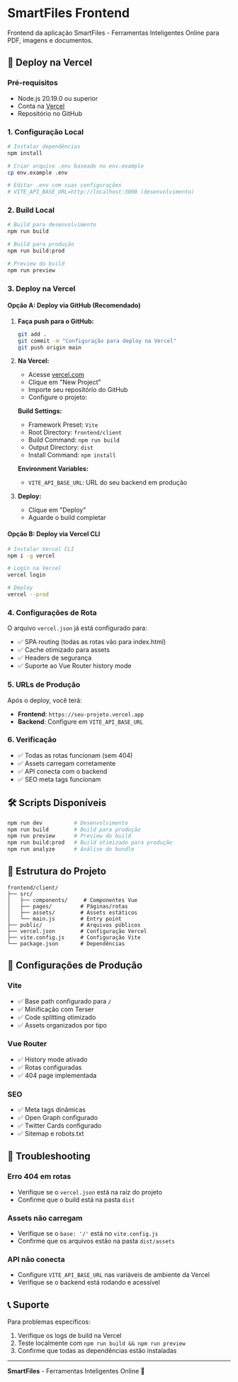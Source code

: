 # SmartFiles Frontend

Frontend da aplicação SmartFiles - Ferramentas Inteligentes Online para PDF, imagens e documentos.

## 🚀 Deploy na Vercel

### Pré-requisitos
- Node.js 20.19.0 ou superior
- Conta na [Vercel](https://vercel.com)
- Repositório no GitHub

### 1. Configuração Local

```bash
# Instalar dependências
npm install

# Criar arquivo .env baseado no env.example
cp env.example .env

# Editar .env com suas configurações
# VITE_API_BASE_URL=http://localhost:3000 (desenvolvimento)
```

### 2. Build Local

```bash
# Build para desenvolvimento
npm run build

# Build para produção
npm run build:prod

# Preview do build
npm run preview
```

### 3. Deploy na Vercel

#### Opção A: Deploy via GitHub (Recomendado)

1. **Faça push para o GitHub:**
   ```bash
   git add .
   git commit -m "Configuração para deploy na Vercel"
   git push origin main
   ```

2. **Na Vercel:**
   - Acesse [vercel.com](https://vercel.com)
   - Clique em "New Project"
   - Importe seu repositório do GitHub
   - Configure o projeto:

   **Build Settings:**
   - Framework Preset: `Vite`
   - Root Directory: `frontend/client`
   - Build Command: `npm run build`
   - Output Directory: `dist`
   - Install Command: `npm install`

   **Environment Variables:**
   - `VITE_API_BASE_URL`: URL do seu backend em produção

3. **Deploy:**
   - Clique em "Deploy"
   - Aguarde o build completar

#### Opção B: Deploy via Vercel CLI

```bash
# Instalar Vercel CLI
npm i -g vercel

# Login na Vercel
vercel login

# Deploy
vercel --prod
```

### 4. Configurações de Rota

O arquivo `vercel.json` já está configurado para:
- ✅ SPA routing (todas as rotas vão para index.html)
- ✅ Cache otimizado para assets
- ✅ Headers de segurança
- ✅ Suporte ao Vue Router history mode

### 5. URLs de Produção

Após o deploy, você terá:
- **Frontend**: `https://seu-projeto.vercel.app`
- **Backend**: Configure em `VITE_API_BASE_URL`

### 6. Verificação

- ✅ Todas as rotas funcionam (sem 404)
- ✅ Assets carregam corretamente
- ✅ API conecta com o backend
- ✅ SEO meta tags funcionam

## 🛠️ Scripts Disponíveis

```bash
npm run dev          # Desenvolvimento
npm run build        # Build para produção
npm run preview      # Preview do build
npm run build:prod   # Build otimizado para produção
npm run analyze      # Análise do bundle
```

## 📁 Estrutura do Projeto

```
frontend/client/
├── src/
│   ├── components/     # Componentes Vue
│   ├── pages/         # Páginas/rotas
│   ├── assets/        # Assets estáticos
│   └── main.js        # Entry point
├── public/            # Arquivos públicos
├── vercel.json        # Configuração Vercel
├── vite.config.js     # Configuração Vite
└── package.json       # Dependências
```

## 🔧 Configurações de Produção

### Vite
- ✅ Base path configurado para `/`
- ✅ Minificação com Terser
- ✅ Code splitting otimizado
- ✅ Assets organizados por tipo

### Vue Router
- ✅ History mode ativado
- ✅ Rotas configuradas
- ✅ 404 page implementada

### SEO
- ✅ Meta tags dinâmicas
- ✅ Open Graph configurado
- ✅ Twitter Cards configurado
- ✅ Sitemap e robots.txt

## 🚨 Troubleshooting

### Erro 404 em rotas
- Verifique se o `vercel.json` está na raiz do projeto
- Confirme que o build está na pasta `dist`

### Assets não carregam
- Verifique se o `base: '/'` está no `vite.config.js`
- Confirme que os arquivos estão na pasta `dist/assets`

### API não conecta
- Configure `VITE_API_BASE_URL` nas variáveis de ambiente da Vercel
- Verifique se o backend está rodando e acessível

## 📞 Suporte

Para problemas específicos:
1. Verifique os logs de build na Vercel
2. Teste localmente com `npm run build && npm run preview`
3. Confirme que todas as dependências estão instaladas

---

**SmartFiles** - Ferramentas Inteligentes Online 🚀
